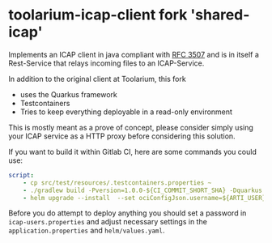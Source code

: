 
# toolarium-icap-client fork 'shared-icap'

Implements an ICAP client in java compliant with [RFC 3507](https://www.ietf.org/rfc/rfc3507.txt) and is in itself
a Rest-Service that relays incoming files to an ICAP-Service.

In addition to the original client at Toolarium, this fork 
* uses the Quarkus framework 
* Testcontainers 
* Tries to keep everything deployable in a read-only environment

This is mostly meant as a prove of concept, please consider simply using your ICAP service as a HTTP proxy before considering this solution.

If you want to build it within Gitlab CI, here are some commands you could use:
```yaml
script:
    - cp src/test/resources/.testcontainers.properties ~
    - ./gradlew build -Pversion=1.0.0-${CI_COMMIT_SHORT_SHA} -Dquarkus.helm.repository.username=${ARTI_USER} -Dquarkus.helm.repository.password=${ARTI_PASS} 
    - helm upgrade --install  --set ociConfigJson.username=${ARTI_USER} --set ociConfigJson.password=${ARTI_PASS} shared-icap build/helm/kubernetes/shared-icap
```

Before you do attempt to deploy anything you should set a password in `icap-users.properties` and adjust necessary settings in the `application.properties` and `helm/values.yaml`.